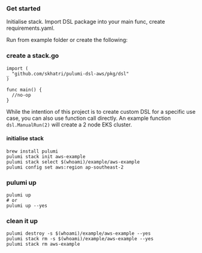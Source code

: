 ### Get started

Initialise stack. Import DSL package into your main func, create requirements.yaml.

Run from example folder or create the following:

### create a stack.go

```
import (
_ "github.com/skhatri/pulumi-dsl-aws/pkg/dsl"
)

func main() {
  //no-op
}
```

While the intention of this project is to create custom DSL for a specific use case, you can also use function call directly.
An example function ```dsl.ManualRun(2)``` will create a 2 node EKS cluster.  

#### initialise stack

```
brew install pulumi
pulumi stack init aws-example
pulumi stack select $(whoami)/example/aws-example
pulumi config set aws:region ap-southeast-2
```

### pulumi up
```
pulumi up 
# or
pulumi up --yes
```

### clean it up
```
pulumi destroy -s $(whoami)/example/aws-example --yes
pulumi stack rm -s $(whoami)/example/aws-example --yes
pulumi stack rm aws-example
```

